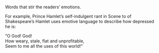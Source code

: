 Words that stir the readers’ emotions.

For example, Prince Hamlet’s self-indulgent rant in Scene to of Shakespeare’s Hamlet uses emotive language to describe how depressed he is:

“O God! God!  
How weary, stale, flat and unprofitable,  
Seem to me all the uses of this world!”